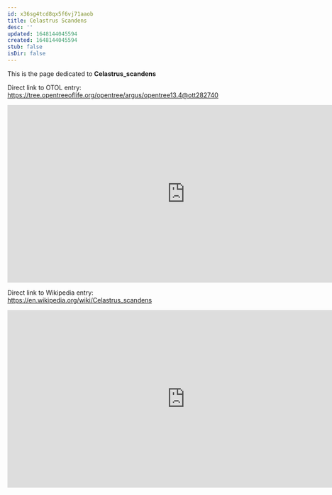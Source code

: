 ```yaml
---
id: x36sg4tcd8qx5f6vj71aaob
title: Celastrus Scandens
desc: ''
updated: 1648144045594
created: 1648144045594
stub: false
isDir: false
---
```

This is the page dedicated to **Celastrus_scandens**


Direct link to OTOL entry: https://tree.opentreeoflife.org/opentree/argus/opentree13.4@ott282740



<html>
    <body>
    <iframe src="https://tree.opentreeoflife.org/opentree/argus/opentree13.4@ott282740"
    width="800" height="400" frameborder="0" allowfullscreen> </iframe>
    </body>
</html>
    


Direct link to Wikipedia entry: https://en.wikipedia.org/wiki/Celastrus_scandens



<html>
    <body>
    <iframe src="https://en.wikipedia.org/wiki/Celastrus_scandens"
    width="800" height="400" frameborder="0" allowfullscreen> </iframe>
    </body>
</html>
    
